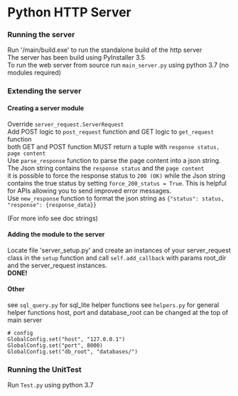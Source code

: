 # Python HTTP Server

### Running the server
Run '/main/build.exe' to run the standalone build of the http server  
The server has been build using PyInstaller 3.5  
To run the web server from source run ```main_server.py``` using python 3.7 (no modules required)  

### Extending the server

#### Creating a server module
Override ```server_request.ServerRequest```  
Add POST logic to ```post_request``` function and GET logic to ```get_request``` function  
both GET and POST function MUST return a tuple with ```response status, page content```  
Use ```parse_response``` function to parse the page content into a json string.  
The Json string contains the ```response status``` and the ```page content```  
it is possible to force the response status to ```200 (OK)``` while the Json string  
contains the true status by setting ```force_200_status = True```. This is helpful  
for APIs allowing you to send improved error messages.  
Use ```new_response``` function to format the json string as ```{"status": status, "response": {response_data}}```

(For more info see doc strings)

#### Adding the module to the server
Locate file 'server_setup.py' and create an instances of your server_request class
in the ```setup``` function and call ```self.add_callback``` with params root_dir 
and the server_request instances.  
**DONE!**

#### Other 
see ```sql_query.py``` for sql_lite helper functions 
see ```helpers.py``` for general helper functions
host, port and database_root can be changed at the top of main server
```
# config
GlobalConfig.set("host", "127.0.0.1")
GlobalConfig.set("port", 8000)
GlobalConfig.set("db_root", "databases/")
```

### Running the UnitTest 
Run ```Test.py``` using python 3.7
